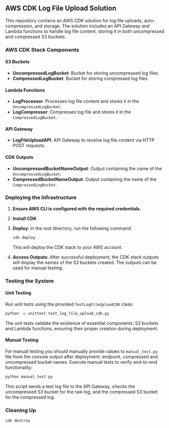 ## AWS CDK Log File Upload Solution

This repository contains an AWS CDK solution for log file uploads, auto-compression, and storage. The solution includes an API Gateway and Lambda functions to handle log file content, storing it in both uncompressed and compressed S3 buckets.

### AWS CDK Stack Components

#### S3 Buckets

- **UncompressedLogBucket**: Bucket for storing uncompressed log files
- **CompressedLogBucket**: Bucket for storing compressed log files

#### Lambda Functions

- **LogProcessor**: Processes log file content and stores it in the `UncompressedLogBucket`.
- **LogCompressor**: Compresses log file and stores it in the `CompressedLogBucket`.

#### API Gateway

- **LogFileUploadAPI**: API Gateway to receive log file content via HTTP POST requests.

#### CDK Outputs

- **UncompressedBucketNameOutput**: Output containing the name of the `UncompressedLogBucket`.
- **CompressedBucketNameOutput**: Output containing the name of the `CompressedLogBucket`.

### Deploying the Infrastructure

1. **Ensure AWS CLI is configured with the required credentials.**
1. **Install CDK**
1. **Deploy**: In the root directory, run the following command:

   ```bash
   cdk deploy
   ```

   This will deploy the CDK stack to your AWS account.

1. **Access Outputs**: After successful deployment, the CDK stack outputs will display the names of the S3 buckets created. The outputs can be used for manual testing.

### Testing the System

#### Unit Testing

Run unit tests using the provided `TestLogFileUploadCDK` class:

```bash
python -m unittest test_log_file_upload_cdk.py
```

The unit tests validate the existence of essential components: S3 buckets and Lambda functions, ensuring their proper creation during deployment.

#### Manual Testing

For manual testing you should manually provide values to `manual_test.py` file from the console output after deployment: endpoint, compressed and uncompressed bucket names.
Execute manual tests to verify end-to-end functionality:

```bash
python manual_test.py
```

This script sends a test log file to the API Gateway, checks the uncompressed S3 bucket for the raw log, and the compressed S3 bucket for the compressed log.

### Cleaning Up

```bash
cdk destroy
```
